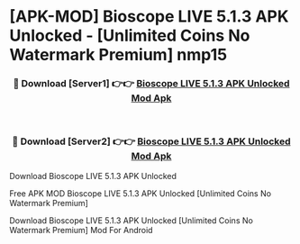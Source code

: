 # [APK-MOD] Bioscope LIVE 5.1.3 APK Unlocked - [Unlimited Coins No Watermark Premium] nmp15



<div align="center">
<h3>🔴 Download [Server1] 👉👉 <a href="https://momento.my/?title=Bioscope_LIVE_5.1.3_APK_Unlocked">Bioscope LIVE 5.1.3 APK Unlocked Mod Apk</a></h3><br>

<h3>🔴 Download [Server2] 👉👉 <a href="https://momento.my/?title=Bioscope_LIVE_5.1.3_APK_Unlocked">Bioscope LIVE 5.1.3 APK Unlocked Mod Apk</a></h3>
</div>



Download Bioscope LIVE 5.1.3 APK Unlocked 

Free APK MOD Bioscope LIVE 5.1.3 APK Unlocked [Unlimited Coins No Watermark Premium]

Download Bioscope LIVE 5.1.3 APK Unlocked [Unlimited Coins No Watermark Premium] Mod For Android

